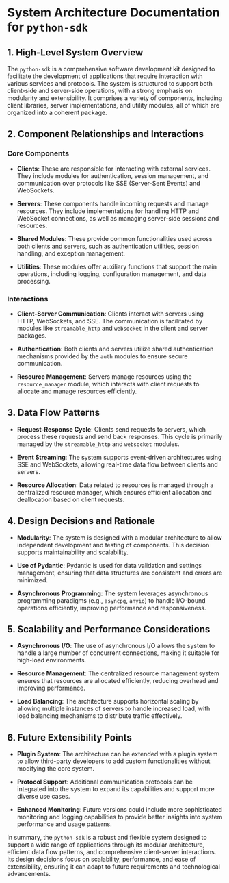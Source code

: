 # System Architecture Documentation for `python-sdk`

## 1. High-Level System Overview

The `python-sdk` is a comprehensive software development kit designed to facilitate the development of applications that require interaction with various services and protocols. The system is structured to support both client-side and server-side operations, with a strong emphasis on modularity and extensibility. It comprises a variety of components, including client libraries, server implementations, and utility modules, all of which are organized into a coherent package.

## 2. Component Relationships and Interactions

### Core Components

- **Clients**: These are responsible for interacting with external services. They include modules for authentication, session management, and communication over protocols like SSE (Server-Sent Events) and WebSockets.
  
- **Servers**: These components handle incoming requests and manage resources. They include implementations for handling HTTP and WebSocket connections, as well as managing server-side sessions and resources.

- **Shared Modules**: These provide common functionalities used across both clients and servers, such as authentication utilities, session handling, and exception management.

- **Utilities**: These modules offer auxiliary functions that support the main operations, including logging, configuration management, and data processing.

### Interactions

- **Client-Server Communication**: Clients interact with servers using HTTP, WebSockets, and SSE. The communication is facilitated by modules like `streamable_http` and `websocket` in the client and server packages.

- **Authentication**: Both clients and servers utilize shared authentication mechanisms provided by the `auth` modules to ensure secure communication.

- **Resource Management**: Servers manage resources using the `resource_manager` module, which interacts with client requests to allocate and manage resources efficiently.

## 3. Data Flow Patterns

- **Request-Response Cycle**: Clients send requests to servers, which process these requests and send back responses. This cycle is primarily managed by the `streamable_http` and `websocket` modules.

- **Event Streaming**: The system supports event-driven architectures using SSE and WebSockets, allowing real-time data flow between clients and servers.

- **Resource Allocation**: Data related to resources is managed through a centralized resource manager, which ensures efficient allocation and deallocation based on client requests.

## 4. Design Decisions and Rationale

- **Modularity**: The system is designed with a modular architecture to allow independent development and testing of components. This decision supports maintainability and scalability.

- **Use of Pydantic**: Pydantic is used for data validation and settings management, ensuring that data structures are consistent and errors are minimized.

- **Asynchronous Programming**: The system leverages asynchronous programming paradigms (e.g., `asyncpg`, `anyio`) to handle I/O-bound operations efficiently, improving performance and responsiveness.

## 5. Scalability and Performance Considerations

- **Asynchronous I/O**: The use of asynchronous I/O allows the system to handle a large number of concurrent connections, making it suitable for high-load environments.

- **Resource Management**: The centralized resource management system ensures that resources are allocated efficiently, reducing overhead and improving performance.

- **Load Balancing**: The architecture supports horizontal scaling by allowing multiple instances of servers to handle increased load, with load balancing mechanisms to distribute traffic effectively.

## 6. Future Extensibility Points

- **Plugin System**: The architecture can be extended with a plugin system to allow third-party developers to add custom functionalities without modifying the core system.

- **Protocol Support**: Additional communication protocols can be integrated into the system to expand its capabilities and support more diverse use cases.

- **Enhanced Monitoring**: Future versions could include more sophisticated monitoring and logging capabilities to provide better insights into system performance and usage patterns.

In summary, the `python-sdk` is a robust and flexible system designed to support a wide range of applications through its modular architecture, efficient data flow patterns, and comprehensive client-server interactions. Its design decisions focus on scalability, performance, and ease of extensibility, ensuring it can adapt to future requirements and technological advancements.